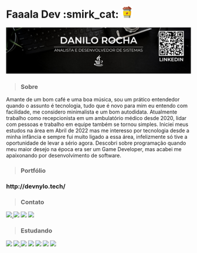 <h1>Faaala Dev :smirk_cat: <img src="https://raw.githubusercontent.com/DevNylo/DevNylo/e7ed4617ce90c315745dfe41a7784e9bd4e734ea/coffee-cup.svg" width="32"></img></h1></h3>

<img src="https://github.com/DevNylo/DevNylo/blob/1fd8f1fcba78b231a7bc5b8de82cf1b31f29d02f/LInkedinBanner.png"></img>

> <h3>Sobre</h3>

<p>Amante de um bom café e uma boa música, sou um prático entendedor quando o assunto é tecnologia, tudo que é novo para mim eu entendo com facilidade, me considero minimalista e um bom autodidata. Atualmente trabalho como recepcionista em um ambulatório médico desde 2020, lidar com pessoas e trabalho em equipe também se tornou simples. Iniciei meus estudos na área em Abril de 2022 mas me interesso por tecnologia desde a minha infância e sempre fui muito ligado a essa área, infelizmente só tive a oportunidade de levar a sério agora. Descobri sobre programação quando meu maior desejo na época era ser um Game Developer, mas acabei me apaixonando por desenvolvimento de software.</p>
 
> <h3>Portfólio</h3>

<h3>http://devnylo.tech/</h3>
  
> <h3>Contato</h3>

<p align="left">
  <a href="mailto:contato_dsr@hotmail.com" alt="Outlook">
  <img src="https://img.shields.io/badge/Microsoft_Outlook-0078D4?style=for-the-badge&logo=microsoft-outlook&logoColor=white"</a>

  <a href="https://contate.me/devnylo" alt="WhatsApp">
  <img src="https://img.shields.io/badge/WhatsApp-25D366?style=for-the-badge&logo=whatsapp&logoColor=white"/></a>

  <a href="https://www.instagram.com/nylo.exe/" alt="Instagram">
  <img src="https://img.shields.io/badge/Instagram-E4405F?style=for-the-badge&logo=instagram&logoColor=white"/></a>
   
   <a href="https://www.linkedin.com/in/nylo/" alt="LinkedIn">
  <img src="https://img.shields.io/badge/LinkedIn-0077B5?style=for-the-badge&logo=linkedin&logoColor=white"/></a>
</p>
 
> <h3>Estudando</h3>
<a href="#" alt="JAVA">
<img src="https://img.shields.io/badge/Java-ED8B00?style=for-the-badge&logo=openjdk&logoColor=white"/><a/>
<a href ="#" alt="Spring">
<img src = "https://img.shields.io/badge/Spring-6DB33F?style=for-the-badge&logo=spring&logoColor=white">
<a href="#" alt="HTML5">
<img src="https://img.shields.io/badge/HTML5-E34F26?style=for-the-badge&logo=html5&logoColor=white"/><a/>
<a href="#" alt="CSS">
<img src="https://img.shields.io/badge/CSS3-1572B6?style=for-the-badge&logo=css3&logoColor=white"/><a/>
<a href="#" alt="JavaScript">
<img src="https://img.shields.io/badge/JavaScript-F7DF1E?style=for-the-badge&logo=javascript&logoColor=black"/><a/>
<a href="#" alt="MySql">
<img src="https://img.shields.io/badge/MySQL-00000F?style=for-the-badge&logo=mysql&logoColor=white"/><a/>
<a href="#" alt="Git">
<img src="https://img.shields.io/badge/Git-E34F26?style=for-the-badge&logo=git&logoColor=white"/><a/>
